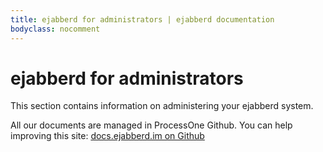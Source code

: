```yaml
---
title: ejabberd for administrators | ejabberd documentation
bodyclass: nocomment
---
```


# ejabberd for administrators

This section contains information on administering your ejabberd
system.

All our documents are managed in ProcessOne Github. You can help
improving this site:
[docs.ejabberd.im on Github](https://github.com/processone/docs.ejabberd.im)
